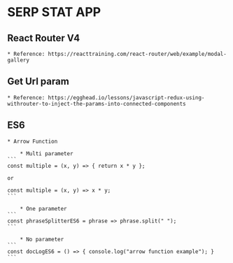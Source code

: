 # SERP STAT APP

## React Router V4
    * Reference: https://reacttraining.com/react-router/web/example/modal-gallery

## Get Url param
    * Reference: https://egghead.io/lessons/javascript-redux-using-withrouter-to-inject-the-params-into-connected-components


## ES6
    * Arrow Function

        * Multi parameter
    ```
    const multiple = (x, y) => { return x * y };

    or

    const multiple = (x, y) => x * y;
    ```

        * One parameter
    ```
    const phraseSplitterES6 = phrase => phrase.split(" ");
    ```

        * No parameter
    ```
    const docLogES6 = () => { console.log("arrow function example"); }
    ```

